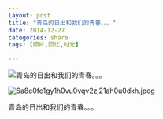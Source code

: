 ```yaml
---
layout: post
title: "青岛的日出和我们的青春。。。"
date: 2014-12-27
categories: share
tags: [照片,回忆,时光]

---
```


![青岛的日出和我们的青春。。。](https://wx3.sinaimg.cn/large/6a8c0fe1gy1h0vu0vqv2zj21ah0u0dkh.jpg)

![6a8c0fe1gy1h0vu0vqv2zj21ah0u0dkh.jpeg](https://s2.loli.net/2022/04/03/JLAP48O3fGcHhmE.jpg)

青岛的日出和我们的青春。。。
